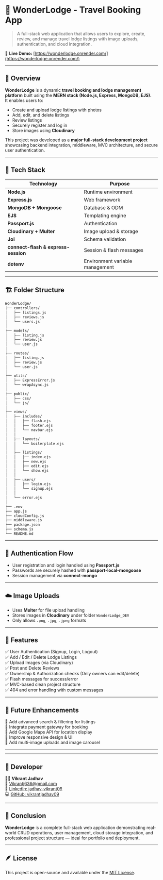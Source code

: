 # 🏡 WonderLodge - Travel Booking App  

> A full-stack web application that allows users to explore, create, review, and manage travel lodge listings with image uploads, authentication, and cloud integration.  

🎯 **Live Demo:** [https://wonderlodge.onrender.com/](https://wonderlodge.onrender.com/)  


---

## 🌟 Overview  

**WonderLodge** is a dynamic **travel booking and lodge management platform** built using the **MERN stack (Node.js, Express, MongoDB, EJS)**.  
It enables users to:
- Create and upload lodge listings with photos  
- Add, edit, and delete listings  
- Review listings  
- Securely register and log in  
- Store images using **Cloudinary**  

This project was developed as a **major full-stack development project** showcasing backend integration, middleware, MVC architecture, and secure user authentication.

---

## 🚀 Tech Stack  

| Technology | Purpose |
|-------------|----------|
| **Node.js** | Runtime environment |
| **Express.js** | Web framework |
| **MongoDB + Mongoose** | Database & ODM |
| **EJS** | Templating engine |
| **Passport.js** | Authentication |
| **Cloudinary + Multer** | Image upload & storage |
| **Joi** | Schema validation |
| **connect-flash & express-session** | Session & flash messages |
| **dotenv** | Environment variable management |

---

## 🏗️ Folder Structure

```bash
WonderLodge/
├── controllers/
│   ├── listings.js
│   ├── reviews.js
│   └── users.js
│
├── models/
│   ├── listing.js
│   ├── review.js
│   └── user.js
│
├── routes/
│   ├── listing.js
│   ├── review.js
│   └── user.js
│
├── utils/
│   ├── ExpressError.js
│   └── wrapAsync.js
│
├── public/
│   ├── css/
│   └── js/
│
├── views/
│   ├── includes/
│   │   ├── flash.ejs
│   │   ├── footer.ejs
│   │   └── navbar.ejs
│   │
│   ├── layouts/
│   │   └── boilerplate.ejs
│   │
│   ├── listings/
│   │   ├── index.ejs
│   │   ├── new.ejs
│   │   ├── edit.ejs
│   │   └── show.ejs
│   │
│   ├── users/
│   │   ├── login.ejs
│   │   └── signup.ejs
│   │
│   └── error.ejs
│
├── .env
├── app.js
├── cloudConfig.js
├── middleware.js
├── package.json
├── schema.js
└── README.md

```

---
## 🔐 Authentication Flow  

- User registration and login handled using **Passport.js**  
- Passwords are securely hashed with **passport-local-mongoose**  
- Session management via **connect-mongo**  

---

## ☁️ Image Uploads  

- Uses **Multer** for file upload handling  
- Stores images in **Cloudinary** under folder `WonderLodge_DEV`  
- Only allows `.png`, `.jpg`, `.jpeg` formats  

---

## 🌈 Features  

✅ User Authentication (Signup, Login, Logout)  
✅ Add / Edit / Delete Lodge Listings  
✅ Upload Images (via Cloudinary)  
✅ Post and Delete Reviews  
✅ Ownership & Authorization checks (Only owners can edit/delete)  
✅ Flash messages for success/error  
✅ MVC-based clean project structure  
✅ 404 and error handling with custom messages  

---

## 🧠 Future Enhancements  

🚧 Add advanced search & filtering for listings  
🚧 Integrate payment gateway for booking  
🚧 Add Google Maps API for location display  
🚧 Improve responsive design & UI  
🚧 Add multi-image uploads and image carousel  

---
---

## 👤 Developer  

**👨‍💻 Vikrant Jadhav**  
📧 [Vikrantj636@gmail.com](mailto:Vikrantj636@gmail.com)  
🔗 [LinkedIn: jadhav-vikrant09](https://www.linkedin.com/in/jadhav-vikrant09)  
💻 [GitHub: vikrantjadhav09](https://github.com/vikrantjadhav09)

---

## 🏁 Conclusion  

**WonderLodge** is a complete full-stack web application demonstrating real-world CRUD operations, user management, cloud storage integration, and professional project structure — ideal for portfolio and deployment.

---

## 🪶 License  
This project is open-source and available under the [MIT License](LICENSE).

